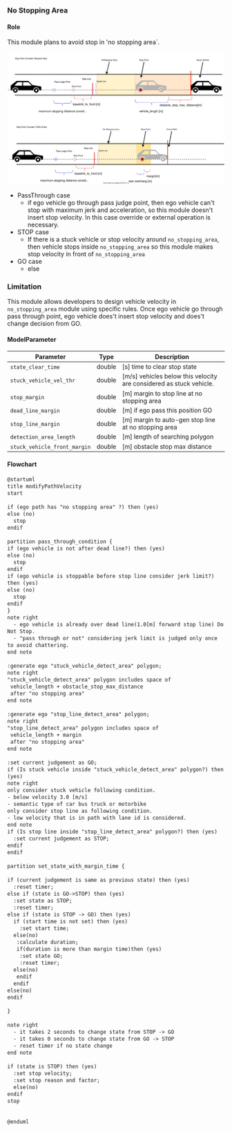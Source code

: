 ### No Stopping Area

#### Role

This module plans to avoid stop in 'no stopping area`.

![brief](./docs/no_stopping_area/NoStoppingArea.svg)

- PassThrough case
  - if ego vehicle go through pass judge point, then ego vehicle can't stop with maximum jerk and acceleration, so this module doesn't insert stop velocity. In this case override or external operation is necessary.
- STOP case
  - If there is a stuck vehicle or stop velocity around `no_stopping_area`, then vehicle stops inside `no_stopping_area` so this module makes stop velocity in front of `no_stopping_area`
- GO case
  - else

### Limitation

This module allows developers to design vehicle velocity in `no_stopping_area` module using specific rules. Once ego vehicle go through pass through point, ego vehicle does't insert stop velocity and does't change decision from GO.

#### ModelParameter

| Parameter                    | Type   | Description                                                         |
| ---------------------------- | ------ | ------------------------------------------------------------------- |
| `state_clear_time`           | double | [s] time to clear stop state                                        |
| `stuck_vehicle_vel_thr`      | double | [m/s] vehicles below this velocity are considered as stuck vehicle. |
| `stop_margin`                | double | [m] margin to stop line at no stopping area                         |
| `dead_line_margin`           | double | [m] if ego pass this position GO                                    |
| `stop_line_margin`           | double | [m] margin to auto-gen stop line at no stopping area                |
| `detection_area_length`      | double | [m] length of searching polygon                                     |
| `stuck_vehicle_front_margin` | double | [m] obstacle stop max distance                                      |

#### Flowchart

```plantuml
@startuml
title modifyPathVelocity
start

if (ego path has "no stopping area" ?) then (yes)
else (no)
  stop
endif

partition pass_through_condition {
if (ego vehicle is not after dead line?) then (yes)
else (no)
  stop
endif
if (ego vehicle is stoppable before stop line consider jerk limit?) then (yes)
else (no)
  stop
endif
}
note right
  - ego vehicle is already over dead line(1.0[m] forward stop line) Do Not Stop.
  - "pass through or not" considering jerk limit is judged only once to avoid chattering.
end note

:generate ego "stuck_vehicle_detect_area" polygon;
note right
"stuck_vehicle_detect_area" polygon includes space of
 vehicle_length + obstacle_stop_max_distance
 after "no stopping area"
end note

:generate ego "stop_line_detect_area" polygon;
note right
"stop_line_detect_area" polygon includes space of
 vehicle_length + margin
 after "no stopping area"
end note

:set current judgement as GO;
if (Is stuck vehicle inside "stuck_vehicle_detect_area" polygon?) then (yes)
note right
only consider stuck vehicle following condition.
- below velocity 3.0 [m/s]
- semantic type of car bus truck or motorbike
only consider stop line as following condition.
- low velocity that is in path with lane id is considered.
end note
if (Is stop line inside "stop_line_detect_area" polygon?) then (yes)
  :set current judgement as STOP;
endif
endif

partition set_state_with_margin_time {

if (current judgement is same as previous state) then (yes)
  :reset timer;
else if (state is GO->STOP) then (yes)
  :set state as STOP;
  :reset timer;
else if (state is STOP -> GO) then (yes)
  if (start time is not set) then (yes)
    :set start time;
  else(no)
   :calculate duration;
   if(duration is more than margin time)then (yes)
    :set state GO;
    :reset timer;
  else(no)
   endif
  endif
else(no)
endif

}

note right
  - it takes 2 seconds to change state from STOP -> GO
  - it takes 0 seconds to change state from GO -> STOP
  - reset timer if no state change
end note

if (state is STOP) then (yes)
  :set stop velocity;
  :set stop reason and factor;
  else(no)
endif
stop


@enduml
```
